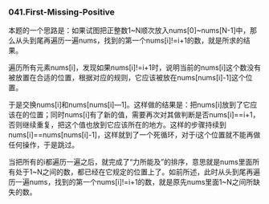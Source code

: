 ### 041.First-Missing-Positive

本题的一个思路是：如果试图把正整数1~N顺次放入nums[0]~nums[N-1]中，那么从头到尾再遍历一遍nums，找到的第一个nums[i]!=i+1的数，就是所求的结果。 

遍历所有元素nums[i]，发现如果nums[i]!=i+1时，说明当前的nums[i]这个数没有被放置在合适的位置，根据对应的规则，它应该被放在nums[nums[i]-1]这个位置。

于是交换nums[i]和nums[nums[i]—1]。这样做的结果是：把nums[i]放到了它应该在的位置；同时nums[i]有了新的值，需要再次对其做判断是否nums[i]==i+1，否则继续重复，把这个值也放到它应该所在的地方。这样的步骤持续到 nums[i]==nums[nums[i]-1]，这样就到了一个死循环，对于i这个位置就不能再做任何操作，于是跳过。

当把所有的i都遍历一遍之后，就完成了“力所能及”的排序，意思就是nums里面所有处于1\~N之间的数，都已经在它规定的位置上了。如前所述，此时从头到尾再遍历一遍nums，找到的第一个nums[i]!=i+1的数，就是原先nums里面1~N之间所缺失的数。 
